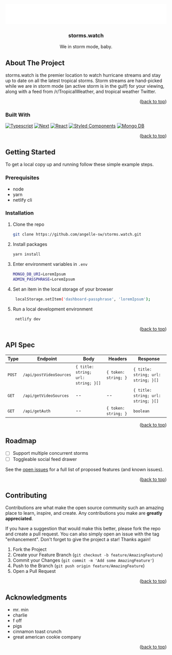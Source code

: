 <div id="top"></div>

<!-- PROJECT LOGO -->
<br />
<div align="center">
  <a href="https://github.com/angelle-sw/storms.watch">
    <img src="https://raw.githubusercontent.com/angelle-sw/storms.watch/master/public/images/logo.png" alt="Logo" width="600">
  </a>

<h3 align="center">storms.watch</h3>

  <p align="center">
  We in storm mode, baby.
    <br />
  </p>
</div>

<!-- ABOUT THE PROJECT -->

## About The Project

storms.watch is the premier location to watch hurricane streams and stay up to date on all the latest tropical storms. Storm streams are hand-picked while we are in storm mode (an active storm is in the gulf) for your viewing, along with a feed from /r/TropicalWeather, and tropical weather Twitter.

<p align="right">(<a href="#top">back to top</a>)</p>

### Built With

[![Typescript][typescript-badge]][typescript-url] [![Next][next.js]][next-url] [![React][react.js]][react-url] [![Styled Components][styledcomponents-badge]][styledcomponents-url]
[![Mongo DB][mongodb-badge]][mongodb-url]

<p align="right">(<a href="#top">back to top</a>)</p>

<!-- GETTING STARTED -->

## Getting Started

To get a local copy up and running follow these simple example steps.

### Prerequisites

- node
- yarn
- netlify cli

### Installation

1. Clone the repo

   ```sh
   git clone https://github.com/angelle-sw/storms.watch.git
   ```

2. Install packages

   ```sh
   yarn install
   ```

3. Enter environment variables in `.env`

   ```sh
   MONGO_DB_URI=LoremIpsum
   ADMIN_PASSPHRASE=LoremIpsum
   ```

4. Set an item in the local storage of your browser

   ```sh
    localStorage.setItem('dashboard-passphrase', 'loremIpsum');
   ```

5. Run a local development environment

   ```sh
    netlify dev
   ```

<p align="right">(<a href="#top">back to top</a>)</p>

<!-- API Spec -->

## API Spec

| Type   | Endpoint                | Body                                | Headers              | Response                            |
| ------ | ----------------------- | ----------------------------------- | -------------------- | ----------------------------------- |
| `POST` | `/api/postVideoSources` | `{ title: string; url: string; }[]` | `{ token: string; }` | `{ title: string; url: string; }[]` |
| `GET`  | `/api/getVideoSources`  | --                                  | --                   | `{ title: string; url: string; }[]` |
| `GET`  | `/api/getAuth`          | --                                  | `{ token: string; }` | `boolean`                           |

<p align="right">(<a href="#top">back to top</a>)</p>
<!-- ROADMAP -->

## Roadmap

- [ ] Support multiple concurrent storms
- [ ] Toggleable social feed drawer

See the [open issues](https://github.com/angelle-sw/storms.watch/issues) for a full list of proposed features (and known issues).

<p align="right">(<a href="#top">back to top</a>)</p>

<!-- CONTRIBUTING -->

## Contributing

Contributions are what make the open source community such an amazing place to learn, inspire, and create. Any contributions you make are **greatly appreciated**.

If you have a suggestion that would make this better, please fork the repo and create a pull request. You can also simply open an issue with the tag "enhancement".
Don't forget to give the project a star! Thanks again!

1. Fork the Project
2. Create your Feature Branch (`git checkout -b feature/AmazingFeature`)
3. Commit your Changes (`git commit -m 'Add some AmazingFeature'`)
4. Push to the Branch (`git push origin feature/AmazingFeature`)
5. Open a Pull Request

<p align="right">(<a href="#top">back to top</a>)</p>

<!-- ACKNOWLEDGMENTS -->

## Acknowledgments

- mr. min
- charlie
- f off
- pigs
- cinnamon toast crunch
- great american cookie company

<p align="right">(<a href="#top">back to top</a>)</p>

<!-- MARKDOWN LINKS & IMAGES -->

[next.js]: https://img.shields.io/badge/next.js-000000?style=for-the-badge&logo=nextdotjs&logoColor=white
[next-url]: https://nextjs.org/
[react.js]: https://img.shields.io/badge/React-20232A?style=for-the-badge&logo=react&logoColor=61DAFB
[react-url]: https://reactjs.org/
[typescript-badge]: https://img.shields.io/badge/typescript-%23007ACC.svg?style=for-the-badge&logo=typescript&logoColor=white
[typescript-url]: https://www.typescriptlang.org/
[styledcomponents-badge]: https://img.shields.io/badge/styled--components-DB7093?style=for-the-badge&logo=styled-components&logoColor=white
[styledcomponents-url]: https://styled-components.com/
[mongodb-badge]: https://img.shields.io/badge/MongoDB-%234ea94b.svg?style=for-the-badge&logo=mongodb&logoColor=white
[mongodb-url]: https://www.mongodb.com/
